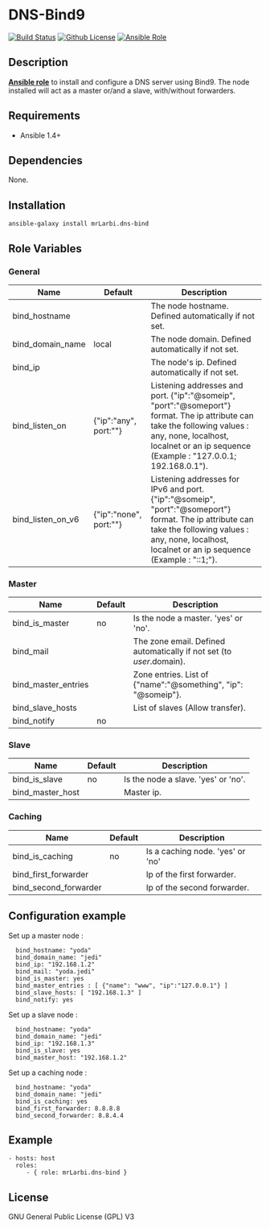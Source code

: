 # DNS-Bind9

[![Build Status](https://travis-ci.org/mrLarbi/DNS-Bind9.svg?branch=master)](https://travis-ci.org/mrLarbi/DNS-Bind9)
[![Github License](https://img.shields.io/aur/license/yaourt.svg?maxAge=2592000)](LICENSE)
[![Ansible Role](https://img.shields.io/ansible/role/3078.svg?maxAge=2592000)](https://galaxy.ansible.com/mrLarbi/dns-bind/)

## Description

**[Ansible role](https://galaxy.ansible.com/mrLarbi/dns-bind/)** to install and configure a DNS server using Bind9.
The node installed will act as a master or/and a slave, with/without forwarders.

## Requirements

- Ansible 1.4+

## Dependencies

None.

## Installation

```
ansible-galaxy install mrLarbi.dns-bind
```

## Role Variables

### General

|Name|Default|Description|
|----|----|-------|
bind_hostname||The node hostname. Defined automatically if not set.
bind_domain_name|local|The node domain. Defined automatically if not set.
bind_ip||The node's ip. Defined automatically if not set.
bind_listen_on|{"ip":"any", port:""}|Listening addresses and port. {"ip":"@someip", "port":"@someport"} format. The ip attribute can take the following values : any, none, localhost, localnet or an ip sequence (Example : "127.0.0.1; 192.168.0.1").
bind_listen_on_v6|{"ip":"none", port:""}|Listening addresses for IPv6 and port. {"ip":"@someip", "port":"@someport"} format. The ip attribute can take the following values : any, none, localhost, localnet or an ip sequence (Example : "::1;").


### Master

|Name|Default|Description|
|----|----|-------|
bind_is_master|no| Is the node a master. 'yes' or 'no'.
bind_mail||The zone email. Defined automatically if not set (to $user.$domain).
bind_master_entries|| Zone entries. List of {"name":"@something", "ip": "@someip"}.
bind_slave_hosts|| List of slaves (Allow transfer).
bind_notify|no| 

### Slave

|Name|Default|Description|
|----|----|-------|
bind_is_slave|no| Is the node a slave. 'yes' or 'no'.
bind_master_host|| Master ip.

### Caching

|Name|Default|Description|
|----|----|-------|
bind_is_caching|no| Is a caching node. 'yes' or 'no'
bind_first_forwarder|| Ip of the first forwarder.
bind_second_forwarder|| Ip of the second forwarder.

## Configuration example

Set up a master node :

      bind_hostname: "yoda"
      bind_domain_name: "jedi"
      bind_ip: "192.168.1.2"
      bind_mail: "yoda.jedi"
      bind_is_master: yes
      bind_master_entries : [ {"name": "www", "ip":"127.0.0.1"} ]
      bind_slave_hosts: [ "192.168.1.3" ]
      bind_notify: yes

Set up a slave node :

      bind_hostname: "yoda"
      bind_domain_name: "jedi"
      bind_ip: "192.168.1.3"
      bind_is_slave: yes
      bind_master_host: "192.168.1.2"
    
Set up a caching node :

      bind_hostname: "yoda"
      bind_domain_name: "jedi"
      bind_is_caching: yes
      bind_first_forwarder: 8.8.8.8
      bind_second_forwarder: 8.8.4.4
    
## Example

    - hosts: host
      roles:
         - { role: mrLarbi.dns-bind }

## License

GNU General Public License (GPL) V3
